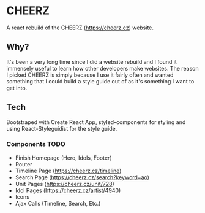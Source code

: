 # CHEERZ

A react rebuild of the CHEERZ (https://cheerz.cz) website.

## Why?

It's been a very long time since I did a website rebuild and I found it immensely useful to learn how other developers make websites. The reason I picked CHEERZ is simply because I use it fairly often and wanted something that I could build a style guide out of as it's something I want to get into.

## Tech

Bootstraped with Create React App, styled-components for styling and using React-Styleguidist for the style guide.

### Components TODO
* Finish Homepage (Hero, Idols, Footer)
* Router
* Timeline Page (https://cheerz.cz/timeline)
* Search Page (https://cheerz.cz/search?keyword=ao)
* Unit Pages (https://cheerz.cz/unit/728)
* Idol Pages (https://cheerz.cz/artist/4940)
* Icons
* Ajax Calls (Timeline, Search, Etc.)